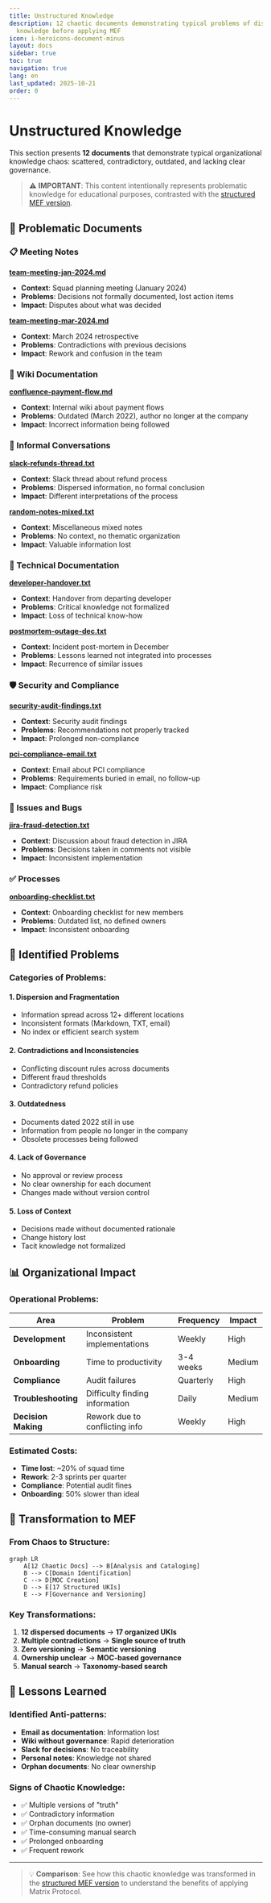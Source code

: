 ```yaml
---
title: Unstructured Knowledge
description: 12 chaotic documents demonstrating typical problems of dispersed
  knowledge before applying MEF
icon: i-heroicons-document-minus
layout: docs
sidebar: true
toc: true
navigation: true
lang: en
last_updated: 2025-10-21
order: 0
---
```

# Unstructured Knowledge

This section presents **12 documents** that demonstrate typical organizational knowledge chaos: scattered, contradictory, outdated, and lacking clear governance.

> ⚠️ **IMPORTANT**: This content intentionally represents problematic knowledge for educational purposes, contrasted with the [structured MEF version](../structured).

## 📂 Problematic Documents

### 📋 Meeting Notes
**[team-meeting-jan-2024.md](./team-meeting-jan-2024)**
- **Context**: Squad planning meeting (January 2024)
- **Problems**: Decisions not formally documented, lost action items
- **Impact**: Disputes about what was decided

**[team-meeting-mar-2024.md](./team-meeting-mar-2024)**
- **Context**: March 2024 retrospective
- **Problems**: Contradictions with previous decisions
- **Impact**: Rework and confusion in the team

### 📖 Wiki Documentation
**[confluence-payment-flow.md](./confluence-payment-flow)**
- **Context**: Internal wiki about payment flows
- **Problems**: Outdated (March 2022), author no longer at the company
- **Impact**: Incorrect information being followed

### 💬 Informal Conversations
**[slack-refunds-thread.txt](./slack-refunds-thread.txt)**
- **Context**: Slack thread about refund process
- **Problems**: Dispersed information, no formal conclusion
- **Impact**: Different interpretations of the process

**[random-notes-mixed.txt](./random-notes-mixed.txt)**
- **Context**: Miscellaneous mixed notes
- **Problems**: No context, no thematic organization
- **Impact**: Valuable information lost

### 🔧 Technical Documentation
**[developer-handover.txt](./developer-handover.txt)**
- **Context**: Handover from departing developer
- **Problems**: Critical knowledge not formalized
- **Impact**: Loss of technical know-how

**[postmortem-outage-dec.txt](./postmortem-outage-dec.txt)**
- **Context**: Incident post-mortem in December
- **Problems**: Lessons learned not integrated into processes
- **Impact**: Recurrence of similar issues

### 🛡️ Security and Compliance
**[security-audit-findings.txt](./security-audit-findings.txt)**
- **Context**: Security audit findings
- **Problems**: Recommendations not properly tracked
- **Impact**: Prolonged non-compliance

**[pci-compliance-email.txt](./pci-compliance-email.txt)**
- **Context**: Email about PCI compliance
- **Problems**: Requirements buried in email, no follow-up
- **Impact**: Compliance risk

### 🐛 Issues and Bugs
**[jira-fraud-detection.txt](./jira-fraud-detection.txt)**
- **Context**: Discussion about fraud detection in JIRA
- **Problems**: Decisions taken in comments not visible
- **Impact**: Inconsistent implementation

### ✅ Processes
**[onboarding-checklist.txt](./onboarding-checklist.txt)**
- **Context**: Onboarding checklist for new members
- **Problems**: Outdated list, no defined owners
- **Impact**: Inconsistent onboarding

## 🚨 Identified Problems

### Categories of Problems:

#### 1. **Dispersion and Fragmentation**
- Information spread across 12+ different locations
- Inconsistent formats (Markdown, TXT, email)
- No index or efficient search system

#### 2. **Contradictions and Inconsistencies**
- Conflicting discount rules across documents
- Different fraud thresholds
- Contradictory refund policies

#### 3. **Outdatedness**
- Documents dated 2022 still in use
- Information from people no longer in the company
- Obsolete processes being followed

#### 4. **Lack of Governance**
- No approval or review process
- No clear ownership for each document
- Changes made without version control

#### 5. **Loss of Context**
- Decisions made without documented rationale
- Change history lost
- Tacit knowledge not formalized

## 📊 Organizational Impact

### Operational Problems:
| Area | Problem | Frequency | Impact |
|------|---------|-----------|--------|
| **Development** | Inconsistent implementations | Weekly | High |
| **Onboarding** | Time to productivity | 3-4 weeks | Medium |
| **Compliance** | Audit failures | Quarterly | High |
| **Troubleshooting** | Difficulty finding information | Daily | Medium |
| **Decision Making** | Rework due to conflicting info | Weekly | High |

### Estimated Costs:
- **Time lost**: ~20% of squad time
- **Rework**: 2-3 sprints per quarter
- **Compliance**: Potential audit fines
- **Onboarding**: 50% slower than ideal

## 🔄 Transformation to MEF

### From Chaos to Structure:
```mermaid
graph LR
    A[12 Chaotic Docs] --> B[Analysis and Cataloging]
    B --> C[Domain Identification]
    C --> D[MOC Creation]
    D --> E[17 Structured UKIs]
    E --> F[Governance and Versioning]
```

### Key Transformations:
1. **12 dispersed documents** → **17 organized UKIs**
2. **Multiple contradictions** → **Single source of truth**
3. **Zero versioning** → **Semantic versioning**
4. **Ownership unclear** → **MOC-based governance**
5. **Manual search** → **Taxonomy-based search**

## 🎯 Lessons Learned

### Identified Anti-patterns:
- **Email as documentation**: Information lost
- **Wiki without governance**: Rapid deterioration
- **Slack for decisions**: No traceability
- **Personal notes**: Knowledge not shared
- **Orphan documents**: No clear ownership

### Signs of Chaotic Knowledge:
- ✅ Multiple versions of "truth"
- ✅ Contradictory information
- ✅ Orphan documents (no owner)
- ✅ Time-consuming manual search
- ✅ Prolonged onboarding
- ✅ Frequent rework

---

> 💡 **Comparison**: See how this chaotic knowledge was transformed in the [structured MEF version](../structured) to understand the benefits of applying Matrix Protocol.